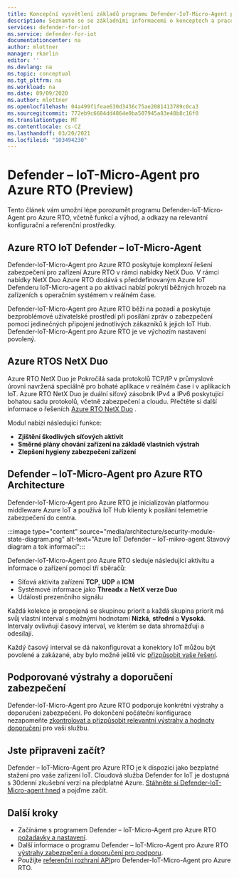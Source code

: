 ```yaml
---
title: Koncepční vysvětlení základů programu Defender-IoT-Micro-Agent pro Azure RTO
description: Seznamte se se základními informacemi o konceptech a pracovních postupech v programu Defender-IoT-Micro-Agent pro Azure RTO.
services: defender-for-iot
ms.service: defender-for-iot
documentationcenter: na
author: mlottner
manager: rkarlin
editor: ''
ms.devlang: na
ms.topic: conceptual
ms.tgt_pltfrm: na
ms.workload: na
ms.date: 09/09/2020
ms.author: mlottner
ms.openlocfilehash: 04a499f1feae630d3436c75ae2081413789c0ca3
ms.sourcegitcommit: 772eb9c6684dd4864e0ba507945a83e48b8c16f0
ms.translationtype: MT
ms.contentlocale: cs-CZ
ms.lasthandoff: 03/20/2021
ms.locfileid: "103494230"
---
```

# <a name="defender-iot-micro-agent-for-azure-rtos-preview"></a>Defender – IoT-Micro-Agent pro Azure RTO (Preview)

Tento článek vám umožní lépe porozumět programu Defender-IoT-Micro-Agent pro Azure RTO, včetně funkcí a výhod, a odkazy na relevantní konfigurační a referenční prostředky. 

## <a name="azure-rtos-iot-defender-iot-micro-agent"></a>Azure RTO IoT Defender – IoT-Micro-Agent

Defender-IoT-Micro-Agent pro Azure RTO poskytuje komplexní řešení zabezpečení pro zařízení Azure RTO v rámci nabídky NetX Duo. V rámci nabídky NetX Duo Azure RTO dodává s předdefinovaným Azure IoT Defenderu IoT-Micro-agent a po aktivaci nabízí pokrytí běžných hrozeb na zařízeních s operačním systémem v reálném čase. 

Defender-IoT-Micro-Agent pro Azure RTO běží na pozadí a poskytuje bezproblémové uživatelské prostředí při posílání zpráv o zabezpečení pomocí jedinečných připojení jednotlivých zákazníků k jejich IoT Hub. Defender-IoT-Micro-Agent pro Azure RTO je ve výchozím nastavení povolený.  

## <a name="azure-rtos-netx-duo"></a>Azure RTOS NetX Duo

Azure RTO NetX Duo je Pokročilá sada protokolů TCP/IP v průmyslové úrovni navržená speciálně pro bohaté aplikace v reálném čase i v aplikacích IoT. Azure RTO NetX Duo je duální síťový zásobník IPv4 a IPv6 poskytující bohatou sadu protokolů, včetně zabezpečení a cloudu. Přečtěte si další informace o řešeních [Azure RTO NetX Duo](/azure/rtos/netx-duo/) .

Modul nabízí následující funkce:

- **Zjištění škodlivých síťových aktivit**
- **Směrné plány chování zařízení na základě vlastních výstrah**
- **Zlepšení hygieny zabezpečení zařízení**

## <a name="defender-iot-micro-agent-for-azure-rtos-architecture"></a>Defender – IoT-Micro-Agent pro Azure RTO Architecture

Defender-IoT-Micro-Agent pro Azure RTO je inicializován platformou middleware Azure IoT a používá IoT Hub klienty k posílání telemetrie zabezpečení do centra.

:::image type="content" source="media/architecture/security-module-state-diagram.png" alt-text="Azure IoT Defender – IoT-mikro-agent Stavový diagram a tok informací":::

Defender-IoT-Micro-Agent pro Azure RTO sleduje následující aktivitu a informace o zařízení pomocí tří sběračů:
- Síťová aktivita zařízení **TCP**, **UDP** a **ICM**
- Systémové informace jako **Threadx** a **NetX verze Duo**
- Události prezenčního signálu

Každá kolekce je propojená se skupinou priorit a každá skupina priorit má svůj vlastní interval s možnými hodnotami **Nízká**, **střední** a **Vysoká**. Intervaly ovlivňují časový interval, ve kterém se data shromažďují a odesílají.

Každý časový interval se dá nakonfigurovat a konektory IoT můžou být povolené a zakázané, aby bylo možné ještě víc [přizpůsobit vaše řešení](how-to-azure-rtos-security-module.md). 

## <a name="supported-security-alerts-and-recommendations"></a>Podporované výstrahy a doporučení zabezpečení

Defender-IoT-Micro-Agent pro Azure RTO podporuje konkrétní výstrahy a doporučení zabezpečení. Po dokončení počáteční konfigurace nezapomeňte [zkontrolovat a přizpůsobit relevantní výstrahy a hodnoty doporučení](concept-rtos-security-alerts-recommendations.md) pro vaši službu.

## <a name="ready-to-begin"></a>Jste připraveni začít?

Defender – IoT-Micro-Agent pro Azure RTO je k dispozici jako bezplatné stažení pro vaše zařízení IoT. Cloudová služba Defender for IoT je dostupná s 30denní zkušební verzí na předplatné Azure. [Stáhněte si Defender-IoT-Micro-agent hned](https://github.com/azure-rtos/azure-iot-preview/releases) a pojďme začít. 

## <a name="next-steps"></a>Další kroky

- Začínáme s programem Defender – IoT-Micro-Agent pro Azure RTO [požadavky a nastavení](quickstart-azure-rtos-security-module.md).
- Další informace o programu Defender – IoT-Micro-Agent pro Azure RTO [výstrahy zabezpečení a doporučení pro podporu](concept-rtos-security-alerts-recommendations.md). 
- Použijte [referenční rozhraní API](azure-rtos-security-module-api.md)pro Defender-IoT-Micro-Agent pro Azure RTO.